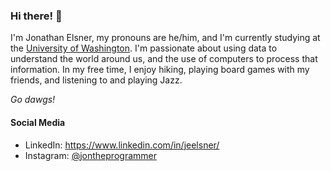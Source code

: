 ### Hi there! 👋

<!--
**JEElsner/jeelsner** is a ✨ _special_ ✨ repository because its `README.md` (this file) appears on your GitHub profile.

Here are some ideas to get you started:

- 🔭 I’m currently working on ...
- 🌱 I’m currently learning ...
- 👯 I’m looking to collaborate on ...
- 🤔 I’m looking for help with ...
- 💬 Ask me about ...
- 📫 How to reach me: ...
- 😄 Pronouns: ...
- ⚡ Fun fact: ...
-->
I'm Jonathan Elsner, my pronouns are he/him, and I'm currently studying at the [University of Washington](https://www.washington.edu/). I'm passionate about using data to understand the world around us, and the use of computers to process that information. In my free time, I enjoy hiking, playing board games with my friends, and listening to and playing Jazz.

*Go dawgs!*

#### Social Media
* LinkedIn: https://www.linkedin.com/in/jeelsner/
* Instagram: [@jontheprogrammer](https://www.instagram.com/jontheprogrammer/)
